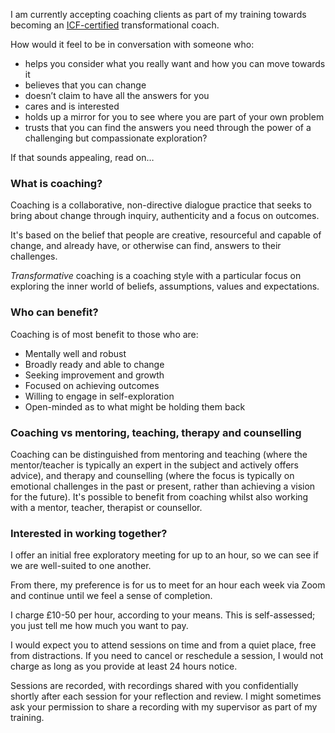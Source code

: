 <p class="lead">I am currently accepting coaching clients as part of my training towards becoming an <a href="https://coachingfederation.org/credentials-and-standards">ICF-certified</a> transformational coach.</p>

How would it feel to be in conversation with someone who:

* helps you consider what you really want and how you can move towards it
* believes that you can change
* doesn’t claim to have all the answers for you
* cares and is interested
* holds up a mirror for you to see where you are part of your own problem
* trusts that you can find the answers you need through the power of a challenging but compassionate exploration?

If that sounds appealing, read on&hellip;

### What is coaching?

Coaching is a collaborative, non-directive dialogue practice that seeks to bring about change through inquiry, authenticity and a focus on outcomes.

It's based on the belief that people are creative, resourceful and capable of change, and already have, or otherwise can find, answers to their challenges.

*Transformative* coaching is a coaching style with a particular focus on exploring the inner world of beliefs, assumptions, values and expectations.

### Who can benefit?

Coaching is of most benefit to those who are:

* Mentally well and robust
* Broadly ready and able to change
* Seeking improvement and growth
* Focused on achieving outcomes
* Willing to engage in self-exploration
* Open-minded as to what might be holding them back

### Coaching vs mentoring, teaching, therapy and counselling

Coaching can be distinguished from mentoring and teaching (where the mentor/teacher is typically an expert in the subject and actively offers advice), and therapy and counselling (where the focus is typically on emotional challenges in the past or present, rather than achieving a vision for the future). It's possible to benefit from coaching whilst also working with a mentor, teacher, therapist or counsellor.

### Interested in working together?

I offer an initial free exploratory meeting for up to an hour, so we can see if we are well-suited to one another.

From there, my preference is for us to meet for an hour each week via Zoom and continue until we feel a sense of completion.

I charge £10-50 per hour, according to your means. This is self-assessed; you just tell me how much you want to pay.

I would expect you to attend sessions on time and from a quiet place, free from distractions. If you need to cancel or reschedule a session, I would not charge as long as you provide at least 24 hours notice.

Sessions are recorded, with recordings shared with you confidentially shortly after each session for your reflection and review. I might sometimes ask your permission to share a recording with my supervisor as part of my training.



